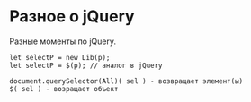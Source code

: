 # Разное о jQuery
Разные моменты по jQuery.

    let selectP = new Lib(p);
    let selectP = $(p); // аналог в jQuery

    document.querySelector(All)( sel ) - возвращает элемент(ы)
    $( sel ) - возращает объект
